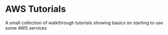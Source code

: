 # AWS Tutorials
A small collection of walkthrough tutorials showing basics on starting to use some AWS services
